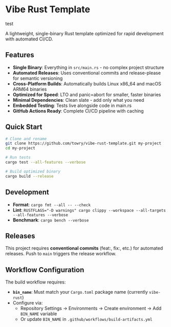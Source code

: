 # Vibe Rust Template

test

A lightweight, single-binary Rust template optimized for rapid development with
automated CI/CD.

## Features

- **Single Binary**: Everything in `src/main.rs` - no complex project structure
- **Automated Releases**: Uses conventional commits and release-please for
  semantic versioning
- **Cross-Platform Builds**: Automatically builds Linux x86_64 and macOS ARM64
  binaries
- **Optimized for Speed**: LTO and panic=abort for smaller, faster binaries
- **Minimal Dependencies**: Clean slate - add only what you need
- **Embedded Testing**: Tests live alongside code in main.rs
- **GitHub Actions Ready**: Complete CI/CD pipeline with caching

## Quick Start

```bash
# Clone and rename
git clone https://github.com/towry/vibe-rust-template.git my-project
cd my-project

# Run tests
cargo test --all-features --verbose

# Build optimized binary
cargo build --release
```

## Development

- **Format**: `cargo fmt --all -- --check`
- **Lint**:
  `RUSTFLAGS="-D warnings" cargo clippy --workspace --all-targets --all-features --verbose`
- **Benchmark**: `cargo bench --verbose`

## Releases

This project requires **conventional commits** (feat:, fix:, etc.) for automated
releases. Push to `main` triggers the release workflow.

## Workflow Configuration

The build workflow requires:

- **`bin_name`**: Must match your `Cargo.toml` package name (currently
  `vibe-rust`)
- Configure via:
  - Repository Settings → Environments → Create environment → Add `BIN_NAME`
    variable
  - Or update `BIN_NAME` in `.github/workflows/build-artifacts.yml`
